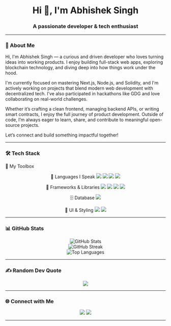 <h1 align="center">Hi 👋, I'm Abhishek Singh</h1>
<h3 align="center">A passionate developer & tech enthusiast</h3>

---

### 🧠 About Me
   Hi, I'm Abhishek Singh — a curious and driven developer who loves turning ideas into working products. I enjoy building full-stack web apps, exploring blockchain technology, and diving deep into how things work under the hood.

I'm currently focused on mastering Next.js, Node.js, and Solidity, and I'm actively working on projects that blend modern web development with decentralized tech. I’ve also participated in hackathons like GDG and love collaborating on real-world challenges.

Whether it’s crafting a clean frontend, managing backend APIs, or writing smart contracts, I enjoy the full journey of product development. Outside of code, I’m always eager to learn, share, and contribute to meaningful open-source projects.

Let’s connect and build something impactful together!

---

### 🛠️ Tech Stack

🚀 My Toolbox
<div align="center">
   
🧠 Languages I Speak
<img src="https://img.shields.io/badge/JavaScript-F7DF1E?style=for-the-badge&logo=javascript&logoColor=black" /> <img src="https://img.shields.io/badge/HTML-E34F26?style=for-the-badge&logo=html5&logoColor=white" /> <img src="https://img.shields.io/badge/CSS-1572B6?style=for-the-badge&logo=css3&logoColor=white" /> <img src="https://img.shields.io/badge/Solidity-363636?style=for-the-badge&logo=solidity&logoColor=white" />

🧩 Frameworks & Libraries
<img src="https://img.shields.io/badge/React-20232A?style=for-the-badge&logo=react&logoColor=61DAFB" /> <img src="https://img.shields.io/badge/Next.js-000000?style=for-the-badge&logo=nextdotjs&logoColor=white" /> <img src="https://img.shields.io/badge/Node.js-339933?style=for-the-badge&logo=nodedotjs&logoColor=white" /> <img src="https://img.shields.io/badge/Express.js-000000?style=for-the-badge&logo=express&logoColor=white" />

🗄️ Database
<img src="https://img.shields.io/badge/MySQL-4479A1?style=for-the-badge&logo=mysql&logoColor=white" />

🎨 UI & Styling
<img src="https://img.shields.io/badge/Tailwind%20CSS-06B6D4?style=for-the-badge&logo=tailwindcss&logoColor=white" /> <img src="https://img.shields.io/badge/Bootstrap-7952B3?style=for-the-badge&logo=bootstrap&logoColor=white" /> </div>

---

### 📊 GitHub Stats
<p align="center">
  <img src="https://github-readme-stats.vercel.app/api?username=Abhishek-Singh88&theme=dark&hide_border=false&include_all_commits=true&count_private=true" alt="GitHub Stats" />
  <br/>
  <img src="https://nirzak-streak-stats.vercel.app/?user=Abhishek-Singh88&theme=dark&hide_border=false" alt="GitHub Streak" />
  <br/>
  <img src="https://github-readme-stats.vercel.app/api/top-langs/?username=Abhishek-Singh88&theme=dark&hide_border=false&layout=compact" alt="Top Languages" />
</p>

---

### ✍️ Random Dev Quote
<p align="center">
  <img src="https://quotes-github-readme.vercel.app/api?type=horizontal&theme=radical" />
</p>

---

### 🌐 Connect with Me
<p align="center">
  <a href="https://www.linkedin.com/in/abhishek-singh-9645a628b" target="_blank"><img src="https://img.shields.io/badge/-LinkedIn-blue?style=for-the-badge&logo=linkedin" /></a>
  <a href="mailto:abhisheksingh4928@gmail.com"><img src="https://img.shields.io/badge/-Gmail-red?style=for-the-badge&logo=gmail&logoColor=white" /></a>
</p>

---

<!-- Proudly created with GPRM ( https://gprm.itsvg.in ) -->
